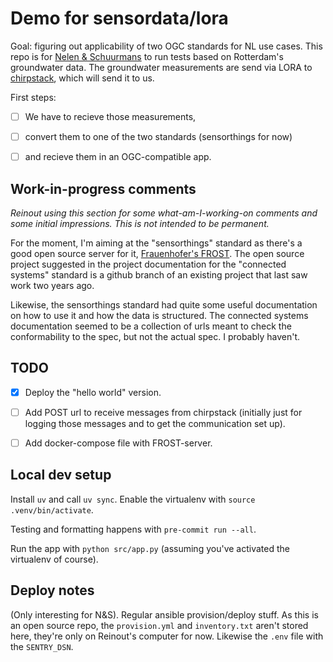 # Demo for sensordata/lora

Goal: figuring out applicability of two OGC standards for NL use cases. This repo is for [Nelen & Schuurmans](https://www.nelen-schuurmans.nl) to run tests based on Rotterdam's groundwater data. The groundwater measurements are send via LORA to [chirpstack](https://www.chirpstack.io/), which will send it to us.

First steps:

- [ ] We have to recieve those measurements,
- [ ] convert them to one of the two standards (sensorthings for now)
- [ ] and recieve them in an OGC-compatible app.


## Work-in-progress comments

*Reinout using this section for some what-am-I-working-on comments and some initial impressions. This is not intended to be permanent.*

For the moment, I'm aiming at the "sensorthings" standard as there's a good open source server for it, [Frauenhofer's FROST](https://fraunhoferiosb.github.io/FROST-Server/). The open source project suggested in the project documentation for the "connected systems" standard is a github branch of an existing project that last saw work two years ago.

Likewise, the sensorthings standard had quite some useful documentation on how to use it and how the data is structured. The connected systems documentation seemed to be a collection of urls meant to check the conformability to the spec, but not the actual spec. I probably haven't.


## TODO

- [x] Deploy the "hello world" version.
- [ ] Add POST url to receive messages from chirpstack (initially just for logging those messages and to get the communication set up).
- [ ] Add docker-compose file with FROST-server.


## Local dev setup

Install `uv` and call `uv sync`. Enable the virtualenv with `source .venv/bin/activate`.

Testing and formatting happens with `pre-commit run --all`.

Run the app with `python src/app.py` (assuming you've activated the virtualenv of course).


## Deploy notes

(Only interesting for N&S). Regular ansible provision/deploy stuff. As this is an open source repo, the `provision.yml` and `inventory.txt` aren't stored here, they're only on Reinout's computer for now. Likewise the `.env` file with the `SENTRY_DSN`.
